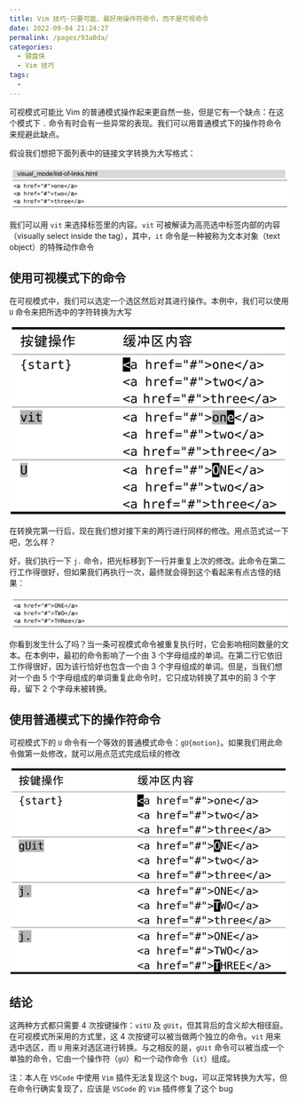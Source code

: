```yaml
---
title: Vim 技巧-只要可能，最好用操作符命令，而不是可视命令
date: 2022-09-04 21:24:27
permalink: /pages/93a0da/
categories:
  - 键盘侠
  - Vim 技巧
tags:
  -
---
```


可视模式可能比 Vim 的普通模式操作起来更自然一些，但是它有一个缺点：在这个模式下 `.` 命令有时会有一些异常的表现。我们可以用普通模式下的操作符命令来规避此缺点。

假设我们想把下面列表中的链接文字转换为大写格式：

![](../../.vuepress/public/img/vim/133.jpg)

我们可以用 `vit` 来选择标签里的内容。`vit` 可被解读为高亮选中标签内部的内容（visually select inside the tag），其中，`it` 命令是一种被称为文本对象（text object）的特殊动作命令

## 使用可视模式下的命令

在可视模式中，我们可以选定一个选区然后对其进行操作。本例中，我们可以使用 `U` 命令来把所选中的字符转换为大写

![](../../.vuepress/public/img/vim/066.jpg)

在转换完第一行后，现在我们想对接下来的两行进行同样的修改。用点范式试一下吧，怎么样？

好，我们执行一下 `j.` 命令，把光标移到下一行并重复上次的修改。此命令在第二行工作得很好，但如果我们再执行一次，最终就会得到这个看起来有点古怪的结果：

![](../../.vuepress/public/img/vim/134.jpg)

你看到发生什么了吗？当一条可视模式命令被重复执行时，它会影响相同数量的文本。在本例中，最初的命令影响了一个由 3 个字母组成的单词。在第二行它依旧工作得很好，因为该行恰好也包含一个由 3 个字母组成的单词。但是，当我们想对一个由 5 个字母组成的单词重复此命令时，它只成功转换了其中的前 3 个字母，留下 2 个字母未被转换。

## 使用普通模式下的操作符命令

可视模式下的 `U` 命令有一个等效的普通模式命令：`gU{motion}`。如果我们用此命令做第一处修改，就可以用点范式完成后续的修改

![](../../.vuepress/public/img/vim/067.jpg)

## 结论

这两种方式都只需要 4 次按键操作：`vitU` 及 `gUit`，但其背后的含义却大相径庭。在可视模式所采用的方式里，这 4 次按键可以被当做两个独立的命令。`vit` 用来选中选区，而 `U` 用来对选区进行转换。与之相反的是，`gUit` 命令可以被当成一个单独的命令，它由一个操作符（`gU`）和一个动作命令（`it`）组成。

注：本人在 `VSCode` 中使用 `Vim` 插件无法复现这个 bug，可以正常转换为大写，但在命令行确实复现了，应该是 `VSCode` 的 `Vim` 插件修复了这个 bug
